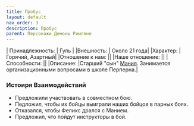```yaml
---
title: Пробус
layout: default
nav_order: 3
description: Пробус
parent: Персонажи Демоны Римляне
---
```

| Принадлежность: | Гуль |
|Внешность: | Около 21 года|
|Характер: |Горячий, Азартный|
|Отношение к нам: ||
|Наше отношение: ||
|Способности: ||
|Описание: |Старший "сын" [Мания](/docs/wod_daemons/rimljane/personazhi/maniĭ). Занимается организационными вопросами в школе Перперна.|

### Истоиря Взаимодействий
- Предложили участвовать в совместном бою. 
- Педложил, чтобы их бойцы выиграли наших бойцов в парных боях.
- Отказался, чтобы Феликс дрался с Манием. 
- Предложил, что пойдут инструкторы в бой. 
